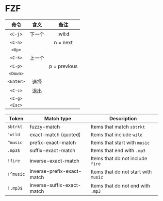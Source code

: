 # FZF

|命令|含义|备注|
|:-:|:-:|:-:|
|`<C-j`>|下一个|:wil:d|
|`<C-n>`||n = next|
|`<Up>`|||
|`<C-k>`|上一个||
|`<C-p>`||p = previous|
|`<Down>`|||
|`<Enter>`|选择||
|`<C-c>`|退出||
|`<C-g>`|||
|`<Esc>`|||

| Token     | Match type                 | Description                          |
| --------- | -------------------------- | ------------------------------------ |
| `sbtrkt`  | fuzzy-match                | Items that match `sbtrkt`            |
| `'wild`   | exact-match (quoted)       | Items that include `wild`            |
| `^music`  | prefix-exact-match         | Items that start with `music`        |
| `.mp3$`   | suffix-exact-match         | Items that end with `.mp3`           |
| `!fire`   | inverse-exact-match        | Items that do not include `fire`     |
| `!^music` | inverse-prefix-exact-match | Items that do not start with `music` |
| `!.mp3$`  | inverse-suffix-exact-match | Items that do not end with `.mp3`    |

